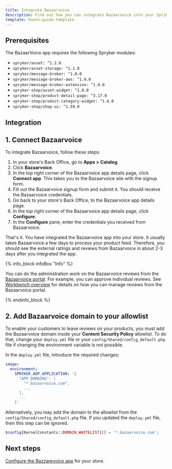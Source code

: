 ```yaml
---
title: Integrate Bazaarvoice
description: Find out how you can integrate Bazaarvoice into your Spryker shop
template: howto-guide-template 
---
```


## Prerequisites

The BazaarVoice app requires the following Spryker modules:

* `spryker/asset: ^1.2.0`
* `spryker/asset-storage: ^1.1.0`
* `spryker/message-broker: ^1.0.0`
* `spryker/message-broker-aws: ^1.0.0`
* `spryker/message-broker-extension: ^1.0.0`
* `spryker-shop/asset-widget: ^1.0.0`
* `spryker-shop/product-detail-page: ^3.17.0`
* `spryker-shop/product-category-widget: ^1.6.0`
* `spryker-shop/shop-ui: ^1.59.0`

## Integration

## 1. Connect Bazaarvoice

To integrate Bazaarvoice, follow these steps:

1. In your store's Back Office, go to **Apps > Catalog**.
2. Click **Bazaarvoice**.
3. In the top right corner of the Bazaarvoice app details page, click **Connect app**.
   This takes you to the Bazaarvoice site with the signup form.
4. Fill out the Bazaarvoice signup form and submit it.
   You should receive the Bazaarvoice credentials.
5. Go back to your store's Back Office, to the Bazaarvoice app details page.
6. In the top right corner of the Bazaarvoice app details page, click **Configure**.
7. In the **Configure** pane, enter the credentials you received from Bazaarvoice.

That's it. You have integrated the Bazaarvoice app into your store. It usually takes Bazaarvoice a few days to process your product feed. Therefore, you should see the external ratings and reviews from Bazaarvoice in about 2-3 days after you integrated the app.

{% info_block infoBox "Info" %}

You can do the administration work on the Bazaarvoice reviews from the [Bazaarvoice portal](https://portal.bazaarvoice.com/signin?ref=spryker-documentation). For example, you can approve individual reviews. See [Workbench overview](https://knowledge.bazaarvoice.com/wp-content/brandedge-pro-wb/en_US/basics/workbench_overview.html#log-in-to-workbench?ref=spryker-documentation) for details on how you can manage reviews from the Bazaarvoice portal.

{% endinfo_block %}

## 2. Add Bazaarvoice domain to your allowlist

To enable your customers to leave reviews on your products, you must add the Bazaarvoice domain inside your **Content Security Policy** allowlist. To do that, change your `deploy.yml` file or your `config/Shared/config_default.php` file if changing the environment variable is not possible.

In the `deploy.yml` file, introduce the required changes: 

```yml
image:
  environment:
    SPRYKER_AOP_APPLICATION: '{
      "APP_DOMAINS": [
        "*.bazaarvoice.com",
        ...
      ],
      ...
    }'
```

Alternatively, you may add the domain to the allowlist from the `config/Shared/config_default.php` file. If you updated the `deploy.yml` file, then this step can be ignored.

```php
$config[KernelConstants::DOMAIN_WHITELIST][] = '*.bazaarvoice.com';
```

## Next steps
[Configure the Bazzarevoice app](/docs/pbc/all/ratings-reviews/third-party-integrations/configure-bazaarvoice.html) for your store.
